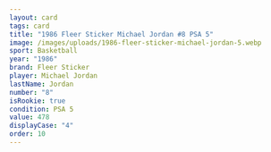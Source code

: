 ```yaml
---
layout: card
tags: card
title: "1986 Fleer Sticker Michael Jordan #8 PSA 5"
image: /images/uploads/1986-fleer-sticker-michael-jordan-5.webp
sport: Basketball
year: "1986"
brand: Fleer Sticker
player: Michael Jordan
lastName: Jordan
number: "8"
isRookie: true
condition: PSA 5
value: 478
displayCase: "4"
order: 10
---
```


